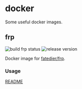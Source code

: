 # docker

Some useful docker images.

## frp

![build frp status](https://github.com/maxiaowei0216/docker/actions/workflows/build_frp.yml/badge.svg)
![release version](https://img.shields.io/github/v/release/maxiaowei0216/docker?filter=frp_v*)

Docker image for [fatedier/frp](https://github.com/fatedier/frp).

### Usage

[README](frp/README.md)